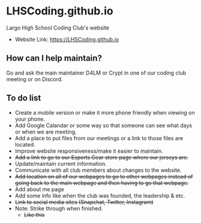 # LHSCoding.github.io
Largo High School Coding Club's website
* Website Link: https://LHSCoding.github.io
## How can I help maintain?
Go and ask the main maintainer D4LM or Crypt in one of our coding club meeting or on Discord.
## To do list
  * Create a mobile version or make it more phone friendly when viewing on your phone.
  * Add Google Calandar or some way so that someone can see what days or when we are meeting.
  * Add a place to put files from our meetings or a link to those files are located.
  * Improve website responsiveness/make it easier to maintain.
  * ~~Add a link to go to our Esports Gear store page where our jerseys are.~~
  * Update/maintain current information.
  * Communicate with all club members about changes to the website.
  * ~~Add location on all of our webpages to go to other webpages instead of going back to the main webpage and then having to go that webpage.~~
  * Add about me page
   * Add some info like when the club was founded, the leadership & etc.
  * ~~Link to social media sites (Snapchat, Twitter, Instagram)~~
  * Note: Strike through when finished.
    * ~~Like this~~
